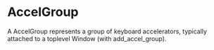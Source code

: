 # AccelGroup

A AccelGroup represents a group of keyboard accelerators, typically attached to a toplevel Window (with add_accel_group).
